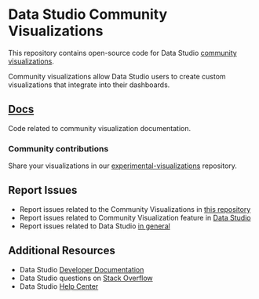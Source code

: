 # Data Studio Community Visualizations

This repository contains open-source code for Data Studio
[community visualizations].

Community visualizations allow Data Studio users to create custom visualizations
that integrate into their dashboards.

## [Docs](/docs)

Code related to community visualization documentation.

### Community contributions

Share your visualizations in our [experimental-visualizations] repository.

## Report Issues

-   Report issues related to the Community Visualizations in [this repository]
-   Report issues related to Community Visualization feature in [Data Studio]
-   Report issues related to Data Studio [in general]

## Additional Resources

-   Data Studio [Developer Documentation]
-   Data Studio questions on [Stack Overflow]
-   Data Studio [Help Center]

[community visualizations]: https://developers.google.com/datastudio/visualization
[this repository]: https://github.com/googledatastudio/community-visualizations/issues
[Data Studio]: https://issuetracker.google.com/issues?q=componentid:321382
[in general]: https://issuetracker.google.com/savedsearches/578413
[Developer Documentation]: https://developers.google.com/datastudio/
[Help Center]: https://support.google.com/datastudio/?hl=en#topic=6267740
[Stack Overflow]: https://stackoverflow.com/questions/tagged/google-data-studio
[experimental-visualizations]: https://github.com/googledatastudio/experimental-visualizations
